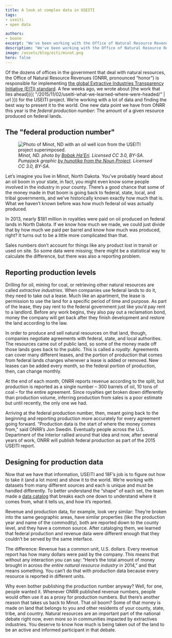 ```yaml
---
title: A look at complex data in USEITI
tags:
- useiti
- open data

authors:
- boone
excerpt: "We've been working with the Office of Natural Resource Revenues on implementing the global Extractive Industries Transparency Initiative (EITI) standard, which includes all kinds of data. One new data point we have this year is the federal production number: The amount of a given resource produced on federal lands."
description: "We've been working with the Office of Natural Resource Revenues on implementing the global Extractive Industries Transparency Initiative (EITI) standard, which includes all kinds of data. One new data point we have this year is the federal production number: The amount of a given resource produced on federal lands."
image: /assets/blog/eiti/minot.png
hero: false
---
```


Of the dozens of offices in the government that deal with natural resources, the Office of Natural Resource Revenues (ONRR, pronounced “honor”) is responsible for implementing [the global Extractive Industries Transparency Initiative (EITI) standard](https://eiti.org/eiti/implementation). A few weeks ago, we wrote about [the work that lies ahead]({{ "/2015/11/02/useiti-what-we-learned-where-were-headed/" | url }}) for the USEITI project. We’re working with a lot of data and finding the best way to present it to the world. One new data point we have from ONRR this year is the *federal production number*: The amount of a given resource produced on federal lands.

The "federal production number"
-------------------------------
<figure>
  <img src="{{ site.baseurl }}/assets/blog/eiti/minot.png" alt="Photo of Minot, ND with an oil well icon from the USEITI project superimposed." />
  <figcaption><em>Minot, ND. photo by <a href="https://en.wikipedia.org/wiki/User:Bobak">Bobak Ha'Eri</a>. Licensed CC 3.0, BY-SA. Pumpjack graphic <a href="https://thenounproject.com/term/oil/42474/">by hunotika from the Noun Project</a>. Licensed CC 3.0, BY-SA.</em></figcaption>
</figure>

Let’s imagine you live in Minot, North Dakota. You’ve probably heard about an oil boom in your state, in fact, you might even know some people involved in the industry in your county. There’s a good chance that some of the money made in that boom is going back to federal, state, local, and tribal governments, and we’ve historically known exactly how much that is. What we haven’t known before was how much federal oil was actually produced.

In 2013, nearly $181 million in royalties were paid on oil produced on federal lands in North Dakota. If we know how much we made, we could just divide that by how much we paid per barrel and know how much was produced, right? It turns out to be a little more complicated than that.

Sales numbers don’t account for things like any product lost in transit or used on site. So some data were missing; there might be a statistical way to calculate the difference, but there was also a reporting problem.

Reporting production levels
---------------------------

Drilling for oil, mining for coal, or retrieving other natural resources are called *extractive industries*. When companies use federal lands to do it, they need to take out a lease. Much like an apartment, the lease is permission to use the land for a specific period of time and purpose. As part of the lease, they pay rent to the federal government just like you’d pay rent to a landlord. Before any work begins, they also pay out a reclamation bond, money the company will get back after they finish development and restore the land according to the law.

In order to produce and sell natural resources on that land, though, companies negotiate agreements with federal, state, and local authorities. The resources came out of public land, so some of the money made off those lands goes back to the public. This is called a *royalty*. Agreements can cover many different leases, and the portion of production that comes from federal lands changes whenever a lease is added or removed. New leases can be added every month, so the federal portion of production, then, can change monthly.

At the end of each month, ONRR reports revenue according to the split, but production is reported as a single number – 300 barrels of oil, 10 tons of coal – for the entire agreement. Since royalties get broken down differently than production volume, inferring production from sales is a poor estimate but until recently, the only one we had.

Arriving at the federal production number, then, meant going back to the beginning and reporting production more accurately for every agreement going forward. “Production data is the start of where the money comes from," said ONRR’s Jon Swedin. Eventually people across the U.S. Department of the Interior rallied around that idea and now, after several years of work, ONRR will publish federal production as part of the 2015 USEITI report.

Designing for production data
-----------------------------

Now that we have that information, USEITI and 18F’s job is to figure out how to take it (and a lot more) and show it to the world. We’re working with datasets from many different sources and each is unique and must be handled differently. To better understand the “shape” of each set, the team made a [data catalog](https://github.com/18f/doi-extractives-data/wiki/Data-Catalog) that breaks each one down to understand where it comes from, what it tells us, and how it’s reported.

Revenue and production data, for example, look very similar: They’re broken into the same geographic areas, have similar properties (like the production year and name of the commodity), both are reported down to the county level, and they have a common source. After cataloging them, we learned that federal production and revenue data were different enough that they couldn’t be served by the same interface.

The difference: Revenue has a common unit, U.S. dollars. Every revenue report has how many dollars were paid by the company. This means that without any interaction you can say: “Here’s the total amount of money brought in across *the entire natural resource industry* in 2014,” and that means something. You can’t do that with production data because every resource is reported in different units.

Why even bother publishing the production number anyway? Well, for one, people wanted it. Whenever ONRR published revenue numbers, people would often use it as a proxy for production numbers. But there’s another reason that takes us back to Minot. That oil boom? Some of that money is made on land that belongs to you and other residents of your county, state, tribe, and country. Natural resources are an important part of the national debate right now, even more so in communities impacted by extractives industries. You deserve to know how much is being taken out of the land to be an active and informed participant in that debate.

